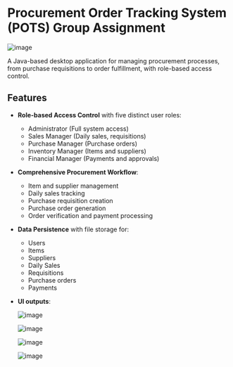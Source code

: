 # Procurement Order Tracking System (POTS) Group Assignment

![image](https://github.com/user-attachments/assets/b5c65c31-c17a-458c-8985-b30dc68734fc)


A Java-based desktop application for managing procurement processes, from purchase requisitions to order fulfillment, with role-based access control.

## Features

- **Role-based Access Control** with five distinct user roles:
  - Administrator (Full system access)
  - Sales Manager (Daily sales, requisitions)
  - Purchase Manager (Purchase orders)
  - Inventory Manager (Items and suppliers)
  - Financial Manager (Payments and approvals)

- **Comprehensive Procurement Workflow**:
  - Item and supplier management
  - Daily sales tracking
  - Purchase requisition creation
  - Purchase order generation
  - Order verification and payment processing

- **Data Persistence** with file storage for:
  - Users
  - Items
  - Suppliers
  - Daily Sales
  - Requisitions
  - Purchase orders
  - Payments

- **UI outputs**:
  
  ![image](https://github.com/user-attachments/assets/9f73f890-3e5d-47c1-8d5a-447be34f3600)

  ![image](https://github.com/user-attachments/assets/265c41a6-84b7-41ad-97dc-a963ce50ffcd)

  ![image](https://github.com/user-attachments/assets/35d3b3ac-fee1-4598-931f-8aaf7a7480fa)

  ![image](https://github.com/user-attachments/assets/a5d0bd6a-ac60-4100-8a5d-36a0068895a9)

  




